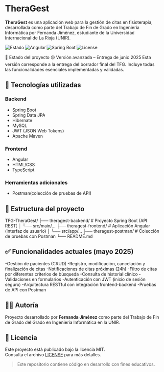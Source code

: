# TheraGest

**TheraGest** es una aplicación web para la gestión de citas en fisioterapia, desarrollada como parte del Trabajo de Fin de Grado en Ingeniería Informática por Fernanda Jiménez, estudiante de la Universidad Internacional de La Rioja (UNIR).

![Estado](https://img.shields.io/badge/estado-Borrador%20final-blue)
![Angular](https://img.shields.io/badge/frontend-Angular-DD0031?logo=angular)
![Spring Boot](https://img.shields.io/badge/backend-SpringBoot-6DB33F?logo=spring)
![License](https://img.shields.io/badge/license-MIT-blue)

📌 Estado del proyecto
🟡 Versión avanzada – Entrega de junio 2025
Esta versión corresponde a la entrega del borrador final del TFG. Incluye todas las funcionalidades esenciales implementadas y validadas.

## 🚀 Tecnologías utilizadas

### Backend
- Spring Boot
- Spring Data JPA
- Hibernate
- MySQL
- JWT (JSON Web Tokens)
- Apache Maven

### Frontend
- Angular
- HTML/CSS
- TypeScript

### Herramientas adicionales
- Postman(colección de pruebas de API)

## 📁 Estructura del proyecto
TFG-TheraGest/
├── theragest-backend/       # Proyecto Spring Boot (API REST)
│   └── src/main/...
├── theragest-frontend/      # Aplicación Angular (interfaz de usuario)
│   └── src/app/...
├── theragest-postman/       # Colección de pruebas con Postman
└── README.md      

## ✅ Funcionalidades actuales (mayo 2025)

-Gestión de pacientes (CRUD)
-Registro, modificación, cancelación y finalización de citas
-Notificaciones de citas próximas (24h)
-Filtro de citas por diferentes criterios de búsqueda
-Consulta de historial clínico
-Validaciones en formularios
-Autenticación con JWT (inicio de sesión seguro)
-Arquitectura RESTful con integración frontend-backend
-Pruebas de API con Postman

## 🧑‍💻 Autoría

Proyecto desarrollado por **Fernanda Jiménez** como parte del Trabajo de Fin de Grado del Grado en Ingeniería Informática en la UNIR.

## 📄 Licencia

Este proyecto está publicado bajo la licencia MIT.  
Consulta el archivo [LICENSE](LICENSE) para más detalles.

> Este repositorio contiene código en desarrollo con fines educativos.

